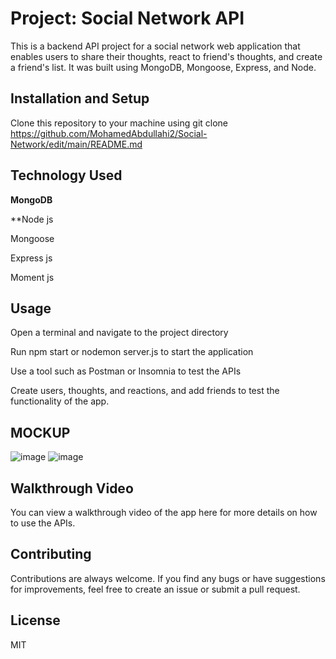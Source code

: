 # Project: Social Network API

This is a backend API project for a social network web application that enables users to share their thoughts, react to friend's thoughts, and create a friend's list. It was built using MongoDB, Mongoose, Express, and Node.

## Installation and Setup

Clone this repository to your machine using git clone https://github.com/MohamedAbdullahi2/Social-Network/edit/main/README.md


## Technology Used

**MongoDB**

**Node js

Mongoose 

Express js

Moment js

## Usage
Open a terminal and navigate to the project directory

Run npm start or nodemon server.js to start the application

Use a tool such as Postman or Insomnia to test the APIs

Create users, thoughts, and reactions, and add friends to test the functionality of the app.

## MOCKUP 

![image](https://user-images.githubusercontent.com/118404373/231627154-c146e6a1-f8d5-4f07-b058-6d76121e9660.png)
![image](https://user-images.githubusercontent.com/118404373/231627274-10d7a764-8b91-47f0-b131-a269e75e3a9b.png)




## Walkthrough Video

You can view a walkthrough video of the app here for more details on how to use the APIs.


## Contributing
Contributions are always welcome. If you find any bugs or have suggestions for improvements, feel free to create an issue or submit a pull request.

## License
MIT
